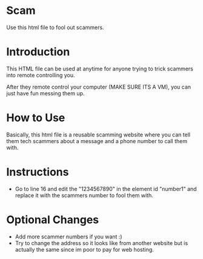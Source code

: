 # Scam
Use this html file to fool out scammers.

# Introduction
This HTML file can be used at anytime for anyone trying to trick scammers into remote controlling you.

After they remote control your computer (MAKE SURE ITS A VM), you can just have fun messing them up.

# How to Use
Basically, this html file is a reusable scamming website where you can tell them tech scammers about a message and a phone number to call them with.

# Instructions
- Go to line 16 and edit the "1234567890" in the element id "number1" and replace it with the scammers number to fool them with.

# Optional Changes
- Add more scammer numbers if you want :)
- Try to change the address so it looks like from another website but is actually the same since im poor to pay for web hosting.
